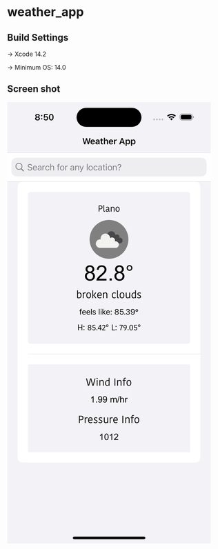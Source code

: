 # weather_app
## Build Settings 

-> Xcode 14.2 

-> Minimum OS: 14.0 

## Screen shot

![alt text](screen_shot.png)
